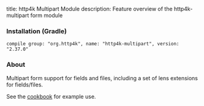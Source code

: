 title: http4k Multipart Module
description: Feature overview of the http4k-multipart form module

### Installation (Gradle)
```compile group: "org.http4k", name: "http4k-multipart", version: "2.37.0"```

### About

Multipart form support for fields and files, including a set of lens extensions for fields/files.

See the [cookbook](/cookbook/multipart_forms/) for example use.
